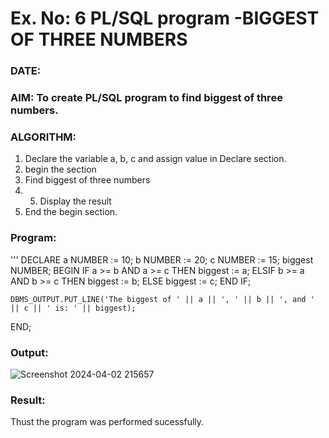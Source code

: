 # Ex. No: 6 PL/SQL program -BIGGEST OF THREE NUMBERS  
### DATE: 
### AIM: To create PL/SQL program to find biggest of three numbers.

### ALGORITHM:
1. Declare the variable a, b, c and assign value in Declare section.
2. begin the section
3. Find biggest of three numbers 
4. 5. Display the result 
6. End the begin section.

### Program:
'''
DECLARE
    a NUMBER := 10; 
    b NUMBER := 20; 
    c NUMBER := 15; 
    biggest NUMBER;
BEGIN
    IF a >= b AND a >= c THEN
        biggest := a;
    ELSIF b >= a AND b >= c THEN
        biggest := b;
    ELSE
        biggest := c;
    END IF;
    
    DBMS_OUTPUT.PUT_LINE('The biggest of ' || a || ', ' || b || ', and ' || c || ' is: ' || biggest);
END;


### Output:
![Screenshot 2024-04-02 215657](https://github.com/nandhu6523/DBMS/assets/123856724/0827623e-5725-4068-b080-8944cc8644fb)




### Result:
Thust the program was performed sucessfully.
